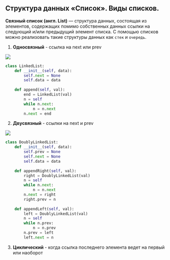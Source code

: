 ## Структура данных «Список». Виды списков.

**Связный список (англ. List)** — структура данных, состоящая из элементов, содержащих помимо собственных данных ссылки на следующий и/или предыдущий элемент списка. С помощью списков можно реализовать такие структуры данных как `стек` и `очередь`.

1) **Односвязный** - ссылка на next или prev

![](https://lh7-us.googleusercontent.com/docsz/AD_4nXfD-RjgnyHdEm-e-FoeMc1cYPNOzVt2pLqD3-gzGVrfP_k6OoE0NDn1bZUIfqkN-oE0sYo_jPQa-P_7LlSQtAKSQa_2kH2KFT_lNLqLKqRPWulpU-n_TV5r2N1Gi9OeWh-uOhczCBWZXuIciSR9N1-XSZDf?key=9gziK4gT-jwK64_BpOeehQ)

```python
class LinkedList:  
    def __init__(self, data):  
        self.next = None  
        self.data = data  
	  
    def append(self, val):  
        end = LinkedList(val)  
        n = self  
        while n.next:  
            n = n.next  
        n.next = end
```

2) **Двусвязный** - ссылки на next и prev

![](https://lh7-us.googleusercontent.com/docsz/AD_4nXcJnUQiT3uIUmJAOQbVU0czfvHTwMtMY26Rcnw8zUguZXBEmDoQPZVo3ViAexZ4Bhwlrc8hZ8iOFkwyPl4LX5NTPrl3K7fslxC3DtjpjsEn8cbX6VDbAYrxYffLmTpIznEsG1gl2oNRZFGFHfgfKI8KIHk?key=9gziK4gT-jwK64_BpOeehQ)

```python
class DoublyLinkedList:  
    def __init__(self, data):  
        self.prev = None  
        self.next = None  
        self.data = data  
	  
    def appendRight(self, val):  
        right = DoublyLinkedList(val)  
        n = self  
        while n.next:  
            n = n.next  
        n.next = right  
        right.prev = n  
	  
    def appendLeft(self, val):  
        left = DoublyLinkedList(val)  
        n = self  
        while n.prev:  
            n = n.prev  
        n.prev = left  
        left.next = n
```

3) **Циклический** - когда ссылка последнего элемента ведет на первый или наоборот

